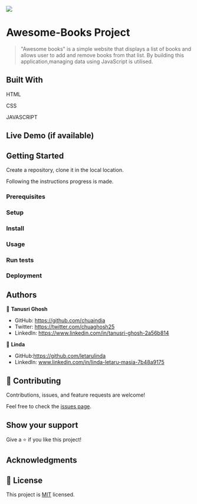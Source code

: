 ![](https://img.shields.io/badge/Microverse-blueviolet)

# Awesome-Books Project

> "Awesome books" is a simple website that displays a list of books and allows user to add and remove books from that list. By building this application,managing data using JavaScript is utilised. 


## Built With

HTML

CSS

JAVASCRIPT



## Live Demo (if available)




## Getting Started

Create a repository, clone it in the local location.

Following the instructions progress is made.

### Prerequisites

### Setup

### Install

### Usage

### Run tests

### Deployment



## Authors

👤 **Tanusri Ghosh**

- GitHub: https://github.com/chuaindia
- Twitter: https://twitter.com/chuaghosh25
- LinkedIn: https://www.linkedin.com/in/tanusri-ghosh-2a56b814

👤 **Linda**

- GitHub:https://github.com/letarulinda
- LinkedIn: www.linkedin.com/in/linda-letaru-masia-7b48a9175


## 🤝 Contributing

Contributions, issues, and feature requests are welcome!

Feel free to check the [issues page](../../issues/).

## Show your support

Give a ⭐️ if you like this project!

## Acknowledgments


## 📝 License

This project is [MIT](./LICENSE) licensed.

